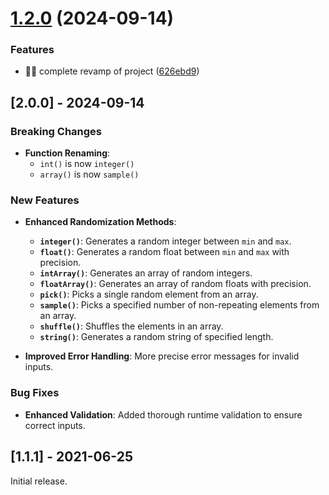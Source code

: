 # [1.2.0](https://github.com/loveakinlesi/js-randomize/compare/v1.1.1...v1.2.0) (2024-09-14)


### Features

* :technologist: complete revamp of project ([626ebd9](https://github.com/loveakinlesi/js-randomize/commit/626ebd95c911647da5a2453c9dd40aa1f478d08e))

## [2.0.0] - 2024-09-14

### Breaking Changes

- **Function Renaming**: 
  - `int()` is now `integer()`
  - `array()` is now `sample()`

### New Features

- **Enhanced Randomization Methods**:
  - **`integer()`**: Generates a random integer between `min` and `max`.
  - **`float()`**: Generates a random float between `min` and `max` with precision.
  - **`intArray()`**: Generates an array of random integers.
  - **`floatArray()`**: Generates an array of random floats with precision.
  - **`pick()`**: Picks a single random element from an array.
  - **`sample()`**: Picks a specified number of non-repeating elements from an array.
  - **`shuffle()`**: Shuffles the elements in an array.
  - **`string()`**: Generates a random string of specified length.

- **Improved Error Handling**: More precise error messages for invalid inputs.

### Bug Fixes

- **Enhanced Validation**: Added thorough runtime validation to ensure correct inputs.

## [1.1.1] - 2021-06-25

Initial release.

